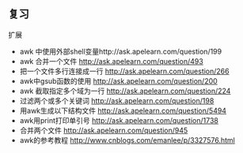 ## 复习
扩展
* awk 中使用外部shell变量http://ask.apelearn.com/question/199
* awk 合并一个文件 http://ask.apelearn.com/question/493
* 把一个文件多行连接成一行 http://ask.apelearn.com/question/266
* awk中gsub函数的使用 http://ask.apelearn.com/question/200
* awk 截取指定多个域为一行 http://ask.apelearn.com/question/224
* 过滤两个或多个关键词 http://ask.apelearn.com/question/198
* 用awk生成以下结构文件 http://ask.apelearn.com/question/5494
* awk用print打印单引号 http://ask.apelearn.com/question/1738
* 合并两个文件 http://ask.apelearn.com/question/945
* awk的参考教程 http://www.cnblogs.com/emanlee/p/3327576.html